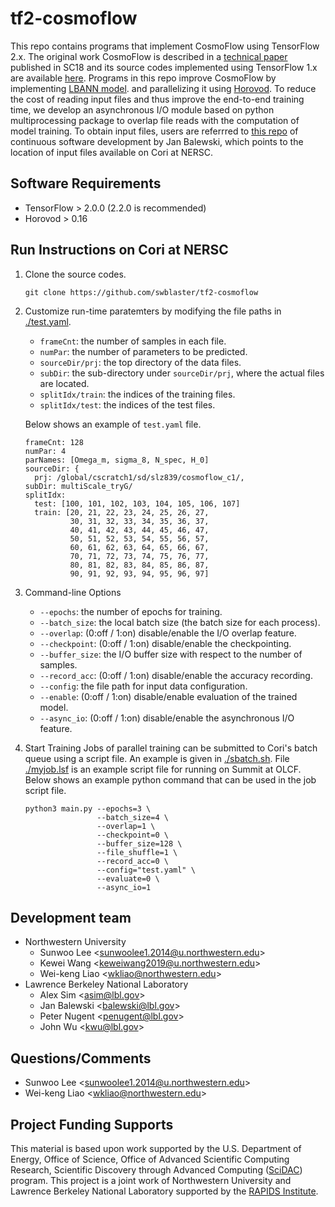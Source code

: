 # tf2-cosmoflow
This repo contains programs that implement CosmoFlow using TensorFlow 2.x.
The original work CosmoFlow is described in a [technical paper](https://dl.acm.org/doi/10.1109/SC.2018.00068)
published in SC18 and its source codes implemented using TensorFlow 1.x are
available [here](https://github.com/NERSC/CosmoFlow).
Programs in this repo improve CosmoFlow by implementing [LBANN model](https://www.osti.gov/servlets/purl/1548314).
and parallelizing it using [Horovod](https://github.com/horovod/horovod#citation).
To reduce the cost of reading input files and thus improve the end-to-end
training time, we develop an asynchronous I/O module based on python
multiprocessing package to overlap file reads with the computation of model
training.
To obtain input files, users are referrred to [this repo](https://bitbucket.org/balewski/cosmoflow/src/master/)
of continuous software development by Jan Balewski, which points to the location
of input files available on Cori at NERSC.

## Software Requirements
  * TensorFlow > 2.0.0 (2.2.0 is recommended)
  * Horovod > 0.16

## Run Instructions on Cori at NERSC
1. Clone the source codes.
   ```
   git clone https://github.com/swblaster/tf2-cosmoflow
   ```

2. Customize run-time paratemters by modifying the file paths in [./test.yaml](test.yaml).
   * `frameCnt`: the number of samples in each file.
   * `numPar`: the number of parameters to be predicted.
   * `sourceDir/prj`: the top directory of the data files.
   * `subDir`: the sub-directory under `sourceDir/prj`, where the actual files are located.
   * `splitIdx/train`: the indices of the training files.
   * `splitIdx/test`: the indices of the test files.

   Below shows an example of `test.yaml` file.
   ```
   frameCnt: 128
   numPar: 4
   parNames: [Omega_m, sigma_8, N_spec, H_0]
   sourceDir: {
     prj: /global/cscratch1/sd/slz839/cosmoflow_c1/,
   subDir: multiScale_tryG/
   splitIdx:
     test: [100, 101, 102, 103, 104, 105, 106, 107]
     train: [20, 21, 22, 23, 24, 25, 26, 27,
             30, 31, 32, 33, 34, 35, 36, 37,
             40, 41, 42, 43, 44, 45, 46, 47,
             50, 51, 52, 53, 54, 55, 56, 57,
             60, 61, 62, 63, 64, 65, 66, 67,
             70, 71, 72, 73, 74, 75, 76, 77,
             80, 81, 82, 83, 84, 85, 86, 87,
             90, 91, 92, 93, 94, 95, 96, 97]
   ```

3. Command-line Options
   * `--epochs`: the number of epochs for training.
   * `--batch_size`: the local batch size (the batch size for each process).
   * `--overlap`: (0:off / 1:on) disable/enable the I/O overlap feature.
   * `--checkpoint`: (0:off / 1:on) disable/enable the checkpointing.
   * `--buffer_size`: the I/O buffer size with respect to the number of samples.
   * `--record_acc`: (0:off / 1:on) disable/enable the accuracy recording.
   * `--config`: the file path for input data configuration.
   * `--enable`: (0:off / 1:on) disable/enable evaluation of the trained model.
   * `--async_io`: (0:off / 1:on) disable/enable the asynchronous I/O feature.

4. Start Training
   Jobs of parallel training can be submitted to Cori's batch queue using
   a script file. An example is given in [./sbatch.sh](sbatch.sh).
   File [./myjob.lsf](myjob.lsf) is an example script file for running on
   Summit at OLCF. Below shows an example python command that can be used
   in the job script file.
   ```
   python3 main.py --epochs=3 \
                   --batch_size=4 \
                   --overlap=1 \
                   --checkpoint=0 \
                   --buffer_size=128 \
                   --file_shuffle=1 \
                   --record_acc=0 \
                   --config="test.yaml" \
                   --evaluate=0 \
                   --async_io=1
   ```

## Development team
  * Northwestern University
    + Sunwoo Lee <<sunwoolee1.2014@u.northwestern.edu>>
    + Kewei Wang <<keweiwang2019@u.northwestern.edu>>
    + Wei-keng Liao <<wkliao@northwestern.edu>>
  * Lawrence Berkeley National Laboratory
    + Alex Sim <<asim@lbl.gov>>
    + Jan Balewski <<balewski@lbl.gov>>
    + Peter Nugent <<penugent@lbl.gov>>
    + John Wu <<kwu@lbl.gov>>

## Questions/Comments
  * Sunwoo Lee <<sunwoolee1.2014@u.northwestern.edu>>
  * Wei-keng Liao <<wkliao@northwestern.edu>>

## Project Funding Supports
This material is based upon work supported by the U.S. Department of Energy, Office of Science, Office of Advanced Scientific Computing Research, Scientific Discovery through Advanced Computing ([SciDAC](https://www.scidac.gov)) program. This project is a joint work of Northwestern University and Lawrence Berkeley National Laboratory supported by the [RAPIDS Institute](https://rapids.lbl.gov).
